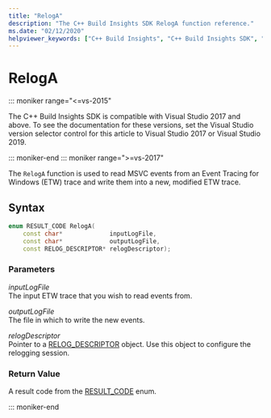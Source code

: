 ```yaml
---
title: "RelogA"
description: "The C++ Build Insights SDK RelogA function reference."
ms.date: "02/12/2020"
helpviewer_keywords: ["C++ Build Insights", "C++ Build Insights SDK", "RelogA", "throughput analysis", "build time analysis", "vcperf.exe"]
---
```

# RelogA

::: moniker range="<=vs-2015"

The C++ Build Insights SDK is compatible with Visual Studio 2017 and above. To see the documentation for these versions, set the Visual Studio version selector control for this article to Visual Studio 2017 or Visual Studio 2019.

::: moniker-end
::: moniker range=">=vs-2017"

The `RelogA` function is used to read MSVC events from an Event Tracing for Windows (ETW) trace and write them into a new, modified ETW trace.

## Syntax

```cpp
enum RESULT_CODE RelogA(
    const char*             inputLogFile,
    const char*             outputLogFile,
    const RELOG_DESCRIPTOR* relogDescriptor);
```

### Parameters

*inputLogFile*\
The input ETW trace that you wish to read events from.

*outputLogFile*\
The file in which to write the new events.

*relogDescriptor*\
Pointer to a [RELOG_DESCRIPTOR](../other-types/relog-descriptor-struct.md) object. Use this object to configure the relogging session.

### Return Value

A result code from the [RESULT_CODE](../other-types/result-code-enum.md) enum.

::: moniker-end
